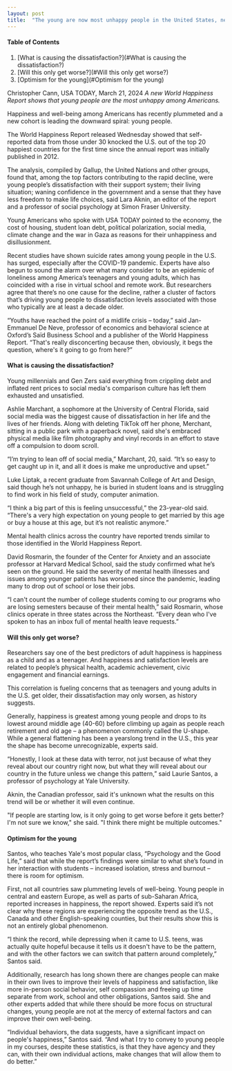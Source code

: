 ```yaml
---
layout: post
title:  "The young are now most unhappy people in the United States, new report shows"
---
```


#### Table of Contents
1. [What is causing the dissatisfaction?](#What is causing the dissatisfaction?)
2. [Will this only get worse?](#Will this only get worse?)
3. [Optimism for the young](#Optimism for the young)

   

Christopher Cann, USA TODAY, March 21, 2024
*A new World Happiness Report shows that young people are the most unhappy among Americans.*

Happiness and well-being among Americans has recently plummeted and a new cohort is leading the downward spiral: young people.

The World Happiness Report released Wednesday showed that self-reported data from those under 30 knocked the U.S. out of the top 20 happiest countries for the first time since the annual report was initially published in 2012.

The analysis, compiled by Gallup, the United Nations and other groups, found that, among the top factors contributing to the rapid decline, were young people’s dissatisfaction with their support system; their living situation; waning confidence in the government and a sense that they have less freedom to make life choices, said Lara Aknin, an editor of the report and a professor of social psychology at Simon Fraser University.

Young Americans who spoke with USA TODAY pointed to the economy, the cost of housing, student loan debt, political polarization, social media, climate change and the war in Gaza as reasons for their unhappiness and disillusionment.

Recent studies have shown suicide rates among young people in the U.S. has surged, especially after the COVID-19 pandemic. Experts have also begun to sound the alarm over what many consider to be an epidemic of loneliness among America’s teenagers and young adults, which has coincided with a rise in virtual school and remote work. But researchers agree that there’s no one cause for the decline, rather a cluster of factors that’s driving young people to dissatisfaction levels associated with those who typically are at least a decade older.

“Youths have reached the point of a midlife crisis – today,” said Jan-Emmanuel De Neve, professor of economics and behavioral science at Oxford’s Saïd Business School and a publisher of the World Happiness Report. “That's really disconcerting because then, obviously, it begs the question, where's it going to go from here?”

#### What is causing the dissatisfaction?

Young millennials and Gen Zers said everything from crippling debt and inflated rent prices to social media's comparison culture has left them exhausted and unsatisfied.

Ashlie Marchant, a sophomore at the University of Central Florida, said social media was the biggest cause of dissatisfaction in her life and the lives of her friends. Along with deleting TikTok off her phone, Merchant, sitting in a public park with a paperback novel, said she's embraced physical media like film photography and vinyl records in an effort to stave off a compulsion to doom scroll.

“I’m trying to lean off of social media,” Marchant, 20, said. “It’s so easy to get caught up in it, and all it does is make me unproductive and upset.”

Luke Liptak, a recent graduate from Savannah College of Art and Design, said though he’s not unhappy, he is buried in student loans and is struggling to find work in his field of study, computer animation.

“I think a big part of this is feeling unsuccessful,” the 23-year-old said. “There's a very high expectation on young people to get married by this age or buy a house at this age, but it’s not realistic anymore.”

Mental health clinics across the country have reported trends similar to those identified in the World Happiness Report.

David Rosmarin, the founder of the Center for Anxiety and an associate professor at Harvard Medical School, said the study confirmed what he’s seen on the ground. He said the severity of mental health illnesses and issues among younger patients has worsened since the pandemic, leading many to drop out of school or lose their jobs.

“I can't count the number of college students coming to our programs who are losing semesters because of their mental health,” said Rosmarin, whose clinics operate in three states across the Northeast. “Every dean who I've spoken to has an inbox full of mental health leave requests.”

#### Will this only get worse?

Researchers say one of the best predictors of adult happiness is happiness as a child and as a teenager. And happiness and satisfaction levels are related to people’s physical health, academic achievement, civic engagement and financial earnings.

This correlation is fueling concerns that as teenagers and young adults in the U.S. get older, their dissatisfaction may only worsen, as history suggests.

Generally, happiness is greatest among young people and drops to its lowest around middle age (40-60) before climbing up again as people reach retirement and old age – a phenomenon commonly called the U-shape. While a general flattening has been a yearslong trend in the U.S., this year the shape has become unrecognizable, experts said.

“Honestly, I look at these data with terror, not just because of what they reveal about our country right now, but what they will reveal about our country in the future unless we change this pattern,” said Laurie Santos, a professor of psychology at Yale University.

Aknin, the Canadian professor, said it's unknown what the results on this trend will be or whether it will even continue.

"If people are starting low, is it only going to get worse before it gets better? I'm not sure we know," she said. "I think there might be multiple outcomes."

#### Optimism for the young

Santos, who teaches Yale's most popular class, “Psychology and the Good Life,” said that while the report’s findings were similar to what she’s found in her interaction with students – increased isolation, stress and burnout – there is room for optimism.

First, not all countries saw plummeting levels of well-being. Young people in central and eastern Europe, as well as parts of sub-Saharan Africa, reported increases in happiness, the report showed. Experts said it’s not clear why these regions are experiencing the opposite trend as the U.S., Canada and other English-speaking counties, but their results show this is not an entirely global phenomenon.

“I think the record, while depressing when it came to U.S. teens, was actually quite hopeful because it tells us it doesn't have to be the pattern, and with the other factors we can switch that pattern around completely,” Santos said.

Additionally, research has long shown there are changes people can make in their own lives to improve their levels of happiness and satisfaction, like more in-person social behavior, self compassion and freeing up time separate from work, school and other obligations, Santos said. She and other experts added that while there should be more focus on structural changes, young people are not at the mercy of external factors and can improve their own well-being.

“Individual behaviors, the data suggests, have a significant impact on people's happiness,” Santos said. “And what I try to convey to young people in my courses, despite these statistics, is that they have agency and they can, with their own individual actions, make changes that will allow them to do better.”